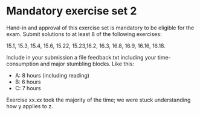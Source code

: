 # Mandatory exercise set 2
Hand-in and approval of this exercise set is mandatory to be eligible for the exam. Submit solutions to at least 8 of the following exercises: 

15.1, 15.3, 15.4, 15.6, 15.22, 15.23,16.2, 16.3, 16.8, 16.9, 16.16, 16.18.

Include in your submission a file feedback.txt including your time-consumption and major stumbling blocks. Like this:

- A: 8 hours (including reading)
- B: 6 hours
- C: 7 hours

Exercise xx.xx took the majority of the time; we were stuck understanding how y applies to z. 